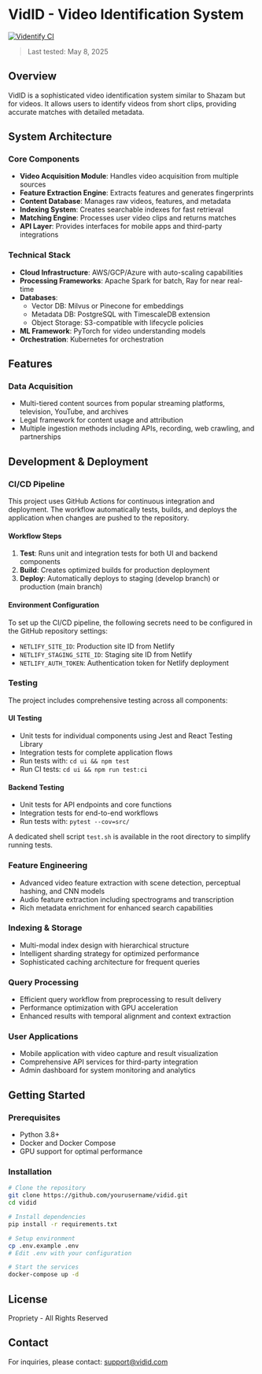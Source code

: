 # VidID - Video Identification System

[![Videntify CI](https://github.com/KristsPutans/Videntify/actions/workflows/ci.yml/badge.svg)](https://github.com/KristsPutans/Videntify/actions/workflows/ci.yml)

> Last tested: May 8, 2025

## Overview
VidID is a sophisticated video identification system similar to Shazam but for videos. It allows users to identify videos from short clips, providing accurate matches with detailed metadata.

## System Architecture

### Core Components
- **Video Acquisition Module**: Handles video acquisition from multiple sources
- **Feature Extraction Engine**: Extracts features and generates fingerprints
- **Content Database**: Manages raw videos, features, and metadata
- **Indexing System**: Creates searchable indexes for fast retrieval
- **Matching Engine**: Processes user video clips and returns matches
- **API Layer**: Provides interfaces for mobile apps and third-party integrations

### Technical Stack
- **Cloud Infrastructure**: AWS/GCP/Azure with auto-scaling capabilities
- **Processing Frameworks**: Apache Spark for batch, Ray for near real-time
- **Databases**:
  - Vector DB: Milvus or Pinecone for embeddings
  - Metadata DB: PostgreSQL with TimescaleDB extension
  - Object Storage: S3-compatible with lifecycle policies
- **ML Framework**: PyTorch for video understanding models
- **Orchestration**: Kubernetes for orchestration

## Features

### Data Acquisition
- Multi-tiered content sources from popular streaming platforms, television, YouTube, and archives
- Legal framework for content usage and attribution
- Multiple ingestion methods including APIs, recording, web crawling, and partnerships

## Development & Deployment

### CI/CD Pipeline
This project uses GitHub Actions for continuous integration and deployment. The workflow automatically tests, builds, and deploys the application when changes are pushed to the repository.

#### Workflow Steps
1. **Test**: Runs unit and integration tests for both UI and backend components
2. **Build**: Creates optimized builds for production deployment
3. **Deploy**: Automatically deploys to staging (develop branch) or production (main branch)

#### Environment Configuration
To set up the CI/CD pipeline, the following secrets need to be configured in the GitHub repository settings:
- `NETLIFY_SITE_ID`: Production site ID from Netlify
- `NETLIFY_STAGING_SITE_ID`: Staging site ID from Netlify
- `NETLIFY_AUTH_TOKEN`: Authentication token for Netlify deployment

### Testing
The project includes comprehensive testing across all components:

#### UI Testing
- Unit tests for individual components using Jest and React Testing Library
- Integration tests for complete application flows
- Run tests with: `cd ui && npm test`
- Run CI tests: `cd ui && npm run test:ci`

#### Backend Testing
- Unit tests for API endpoints and core functions
- Integration tests for end-to-end workflows
- Run tests with: `pytest --cov=src/`

A dedicated shell script `test.sh` is available in the root directory to simplify running tests.

### Feature Engineering
- Advanced video feature extraction with scene detection, perceptual hashing, and CNN models
- Audio feature extraction including spectrograms and transcription
- Rich metadata enrichment for enhanced search capabilities

### Indexing & Storage
- Multi-modal index design with hierarchical structure
- Intelligent sharding strategy for optimized performance
- Sophisticated caching architecture for frequent queries

### Query Processing
- Efficient query workflow from preprocessing to result delivery
- Performance optimization with GPU acceleration
- Enhanced results with temporal alignment and context extraction

### User Applications
- Mobile application with video capture and result visualization
- Comprehensive API services for third-party integration
- Admin dashboard for system monitoring and analytics

## Getting Started

### Prerequisites
- Python 3.8+
- Docker and Docker Compose
- GPU support for optimal performance

### Installation
```bash
# Clone the repository
git clone https://github.com/yourusername/vidid.git
cd vidid

# Install dependencies
pip install -r requirements.txt

# Setup environment
cp .env.example .env
# Edit .env with your configuration

# Start the services
docker-compose up -d
```

## License
Propriety - All Rights Reserved

## Contact
For inquiries, please contact: support@vidid.com
